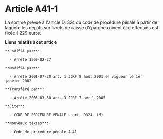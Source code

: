 # Article A41-1

La somme prévue à l'article D. 324 du code de procédure pénale à partir de laquelle les dépôts sur livrets de caisse
d'épargne doivent être effectués est fixée à 229 euros.

**Liens relatifs à cet article**

	**Codifié par**:

	  - Arrêté 1959-02-27

	**Modifié par**:

	  - Arrêté 2001-07-20 art. 1 JORF 8 août 2001 en vigueur le 1er janvier 2002

	**Transféré par**:

	  - Arrêté 2005-03-30 art. 3 JORF 7 avril 2005

	**Cite**:

	  - CODE DE PROCEDURE PENALE - art. D324. (M)

	**Nouveaux textes**:

	  - Code de procédure pénale A 41
